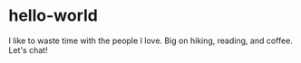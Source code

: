 # hello-world

I like to waste time with the people I love. Big on hiking, reading, and coffee. Let's chat!
